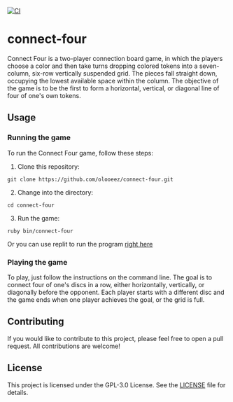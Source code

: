 [![CI](https://github.com/olooeez/connect-four/actions/workflows/ci.yml/badge.svg)](https://github.com/olooeez/connect-four/actions/workflows/ci.yml)

# connect-four

Connect Four is a two-player connection board game, in which the players choose a color and then take turns dropping colored tokens into a seven-column, six-row vertically suspended grid. The pieces fall straight down, occupying the lowest available space within the column. The objective of the game is to be the first to form a horizontal, vertical, or diagonal line of four of one's own tokens.

## Usage

### Running the game

To run the Connect Four game, follow these steps:

1. Clone this repository:

```
git clone https://github.com/olooeez/connect-four.git
```

2. Change into the directory:

```
cd connect-four
```

3. Run the game:

```
ruby bin/connect-four
```

Or you can use replit to run the program [right here](https://replit.com/@olooeez/connect-four)

### Playing the game

To play, just follow the instructions on the command line. The goal is to connect four of one's discs in a row, either horizontally, vertically, or diagonally before the opponent. Each player starts with a different disc and the game ends when one player achieves the goal, or the grid is full.

## Contributing

If you would like to contribute to this project, please feel free to open a pull request. All contributions are welcome!

## License

This project is licensed under the GPL-3.0 License. See the [LICENSE](https://github.com/olooeez/connect-four/blob/main/LICENSE) file for details.
